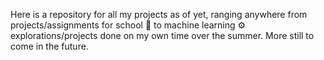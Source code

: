 Here is a repository for all my projects as of yet, ranging anywhere from projects/assignments for school :page_with_curl: to machine learning :gear: explorations/projects done on my own time over the summer. More still to come in the future.
